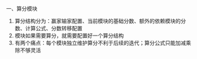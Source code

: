 一、算分模块
1. 算分结构分为：赢家输家配置、当前模块的基础分数、额外的依赖模块的分数、计算公式、分数转移配置
2. 模块如果需要算分，就需要配置好一个算分结构
3. 有两个痛点：每个模块独立维护算分不利于后续的迭代；算分公式只能加减乘除不够灵活

